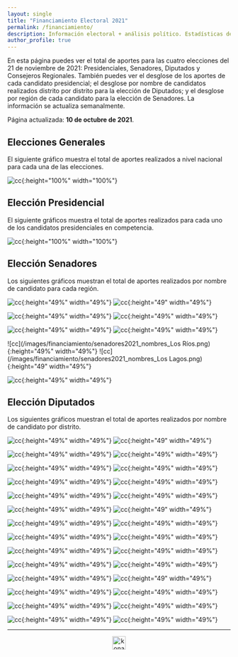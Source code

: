 ```yaml
---
layout: single
title: "Financiamiento Electoral 2021"
permalink: /financiamiento/
description: Información electoral + análisis político. Estadísticas de financiamiento electoral.
author_profile: true
---
```


En esta página puedes ver el total de aportes para las cuatro elecciones del 21 de noviembre de 2021: Presidenciales, Senadores, Diputados y Consejeros Regionales. También puedes ver el desglose de los aportes de cada candidato presidencial; el desglose por nombre de candidatos realizados distrito por distrito para la elección de Diputados; y el desglose por región de cada candidato para la elección de Senadores. La información se actualiza semanalmente.

Página actualizada: **10 de octubre de 2021**.


## Elecciones Generales

El siguiente gráfico muestra el total de aportes realizados a nivel nacional para cada una de las elecciones.


![cc](/images/financiamiento/aportes2021-11_todos.png){:height="100%" width="100%"}


## Elección Presidencial

El siguiente gráficos muestra el total de aportes realizados para cada uno de los candidatos presidenciales en competencia.

![cc](/images/financiamiento/presidenciales2021.png){:height="100%" width="100%"}


## Elección Senadores

Los siguientes gráficos muestran el total de aportes realizados por nombre de candidato para cada región.

![cc](/images/financiamiento/senadores2021_nombres_Antofagasta.png){:height="49%" width="49%"} ![cc](/images/financiamiento/senadores2021_nombres_Coquimbo.png){:height="49" width="49%"}

![cc](/images/financiamiento/senadores2021_nombres_Metropolitana.png){:height="49%" width="49%"} ![cc](/images/financiamiento/senadores2021_nombres_O'Higgins.png){:height="49%" width="49%"}

![cc](/images/financiamiento/senadores2021_nombres_Ñuble.png){:height="49%" width="49%"} ![cc](/images/financiamiento/senadores2021_nombres_Biobío.png){:height="49%" width="49%"}

![cc](/images/financiamiento/senadores2021_nombres_Los Ríos.png){:height="49%" width="49%"} ![cc](/images/financiamiento/senadores2021_nombres_Los Lagos.png){:height="49" width="49%"}

![cc](/images/financiamiento/senadores2021_nombres_Magallanes.png){:height="49%" width="49%"}


## Elección Diputados

Los siguientes gráficos muestran el total de aportes realizados por nombre de candidato por distrito.

![cc](/images/financiamiento/diputados2021_nombres_1.png){:height="49%" width="49%"} ![cc](/images/financiamiento/diputados2021_nombres_2.png){:height="49" width="49%"}

![cc](/images/financiamiento/diputados2021_nombres_3.png){:height="49%" width="49%"} ![cc](/images/financiamiento/diputados2021_nombres_4.png){:height="49%" width="49%"}

![cc](/images/financiamiento/diputados2021_nombres_5.png){:height="49%" width="49%"} ![cc](/images/financiamiento/diputados2021_nombres_6.png){:height="49%" width="49%"}

![cc](/images/financiamiento/diputados2021_nombres_7.png){:height="49%" width="49%"} ![cc](/images/financiamiento/diputados2021_nombres_8.png){:height="49%" width="49%"}

![cc](/images/financiamiento/diputados2021_nombres_9.png){:height="49%" width="49%"} ![cc](/images/financiamiento/diputados2021_nombres_10.png){:height="49%" width="49%"}

![cc](/images/financiamiento/diputados2021_nombres_11.png){:height="49%" width="49%"} ![cc](/images/financiamiento/diputados2021_nombres_12.png){:height="49" width="49%"}

![cc](/images/financiamiento/diputados2021_nombres_13.png){:height="49%" width="49%"} ![cc](/images/financiamiento/diputados2021_nombres_14.png){:height="49%" width="49%"}

![cc](/images/financiamiento/diputados2021_nombres_15.png){:height="49%" width="49%"} ![cc](/images/financiamiento/diputados2021_nombres_16.png){:height="49%" width="49%"}

![cc](/images/financiamiento/diputados2021_nombres_17.png){:height="49%" width="49%"} ![cc](/images/financiamiento/diputados2021_nombres_18.png){:height="49%" width="49%"}

![cc](/images/financiamiento/diputados2021_nombres_19.png){:height="49%" width="49%"} ![cc](/images/financiamiento/diputados2021_nombres_20.png){:height="49%" width="49%"}

![cc](/images/financiamiento/diputados2021_nombres_21.png){:height="49%" width="49%"} ![cc](/images/financiamiento/diputados2021_nombres_22.png){:height="49" width="49%"}

![cc](/images/financiamiento/diputados2021_nombres_23.png){:height="49%" width="49%"} ![cc](/images/financiamiento/diputados2021_nombres_24.png){:height="49%" width="49%"}

![cc](/images/financiamiento/diputados2021_nombres_25.png){:height="49%" width="49%"} ![cc](/images/financiamiento/diputados2021_nombres_26.png){:height="49%" width="49%"}

![cc](/images/financiamiento/diputados2021_nombres_27.png){:height="49%" width="49%"} ![cc](/images/financiamiento/diputados2021_nombres_28.png){:height="49%" width="49%"}



---

<!-- NES -->
<style>
.aligncenter {
    text-align: center;
}
</style>
<p class="aligncenter">
    <img src="/images/nes.png" width="30" height="30" alt="konami" />
</p>
<script src="/js/topsecret.js"></script>


<!-- Favicon -->
<link rel="apple-touch-icon" sizes="180x180" href="/apple-touch-icon.png">
<link rel="icon" type="image/png" sizes="32x32" href="/favicon-32x32.png">
<link rel="icon" type="image/png" sizes="16x16" href="/favicon-16x16.png">
<link rel="manifest" href="/site.webmanifest">
<link rel="mask-icon" href="/safari-pinned-tab.svg" color="#5bbad5">
<meta name="msapplication-TileColor" content="#b91d47">
<meta name="theme-color" content="#ffffff">
